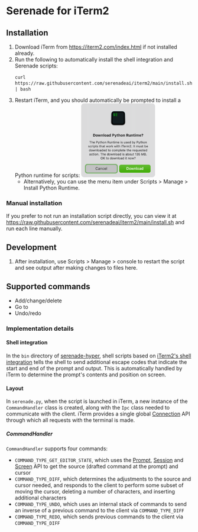 # Serenade for iTerm2

## Installation

1. Download iTerm from https://iterm2.com/index.html if not installed already.
1. Run the following to automatically install the shell integration and Serenade scripts:
   ```
   curl https://raw.githubusercontent.com/serenadeai/iterm2/main/install.sh | bash
   ```
1. Restart iTerm, and you should automatically be prompted to install a Python runtime for scripts:
   <img src="readme/runtime_prompt.png" width=200 />
    - Alternatively, you can use the menu item under Scripts > Manage > Install Python Runtime.
    
### Manual installation

If you prefer to not run an installation script directly, you can view it at https://raw.githubusercontent.com/serenadeai/iterm2/main/install.sh and run each line manually.

## Development

1. After installation, use Scripts > Manage > console to restart the script and see output after making changes to files here.

## Supported commands

- Add/change/delete
- Go to
- Undo/redo

### Implementation details

#### Shell integration

In the `bin` directory of [serenade-hyper](https://github.com/serenadeai/serenade-hyper/tree/main/bin), shell scripts based on [iTerm2's shell integration](https://iterm2.com/documentation-shell-integration.html) tells the shell to send additional escape codes that indicate the start and end of the prompt and output. This is automatically handled by iTerm to determine the prompt's contents and position on screen.

#### Layout

In `serenade.py`, when the script is launched in iTerm, a new instance of the `CommandHandler` class is created, along with the `Ipc` class needed to communicate with the client. iTerm provides a single global [Connection](https://iterm2.com/python-api/connection.html) API through which all requests with the terminal is made.

##### CommandHandler

`CommandHandler` supports four commands:
- `COMMAND_TYPE_GET_EDITOR_STATE`, which uses the [Prompt](https://iterm2.com/python-api/prompt.html), [Session](https://iterm2.com/python-api/session.html) and [Screen](https://iterm2.com/python-api/screen.html) API to get the source (drafted command at the prompt) and cursor
- `COMMAND_TYPE_DIFF`, which determines the adjustments to the source and cursor needed, and responds to the client to perform some subset of moving the cursor, deleting a number of characters, and inserting additional characters
- `COMMAND_TYPE_UNDO`, which uses an internal stack of commands to send an inverse of a previous command to the client via `COMMAND_TYPE_DIFF`
- `COMMAND_TYPE_REDO`, which sends previous commands to the client via `COMMAND_TYPE_DIFF`
